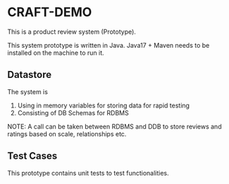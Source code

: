 # CRAFT-DEMO

This is a product review system (Prototype).

This system prototype is written in Java.
Java17 + Maven needs to be installed on the machine to run it.

## Datastore
The system is 
1. Using in memory variables for storing data for rapid testing
2. Consisting of DB Schemas for RDBMS

NOTE: A call can be taken between RDBMS and DDB to store reviews and ratings based on scale, relationships etc. 

## Test Cases
This prototype contains unit tests to test functionalities. 
